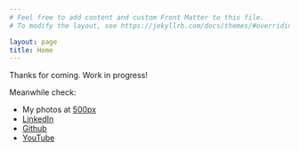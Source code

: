 ```yaml
---
# Feel free to add content and custom Front Matter to this file.
# To modify the layout, see https://jekyllrb.com/docs/themes/#overriding-theme-defaults

layout: page
title: Home
---
```


Thanks for coming. Work in progress!


Meanwhile check:
- My photos at [500px](https://500px.com/pabloalcayaga)
- [LinkedIn](https://www.linkedin.com/in/pablo-alcayaga)
- [Github](https://github.com/alcayaga)
- [YouTube](https://www.youtube.com/channel/UCj85RAC5d3gAzEz5u5g3_0A)